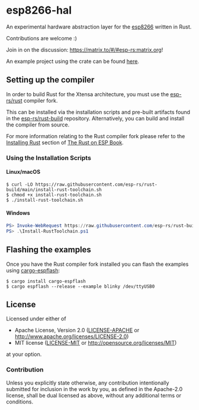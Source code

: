 # esp8266-hal

An experimental hardware abstraction layer for the [esp8266](https://en.wikipedia.org/wiki/ESP8266) written in Rust.

Contributions are welcome :)

Join in on the discussion: https://matrix.to/#/#esp-rs:matrix.org!

An example project using the crate can be found [here](https://github.com/icewind1991/xtensa-rust-quickstart/tree/esp8266).

## Setting up the compiler

In order to build Rust for the Xtensa architecture, you must use the [esp-rs/rust](https://github.com/esp-rs/rust) compiler fork.

This can be installed via the installation scripts and pre-built artifacts found in the [esp-rs/rust-build](https://github.com/esp-rs/rust-build) repository. Alternatively, you can build and install the compiler from source.

For more information relating to the Rust compiler fork please refer to the [Installing Rust](https://esp-rs.github.io/book/getting-started/installing-rust.html) section of [The Rust on ESP Book](https://esp-rs.github.io/book/).

### Using the Installation Scripts

#### Linux/macOS

```shell
$ curl -LO https://raw.githubusercontent.com/esp-rs/rust-build/main/install-rust-toolchain.sh
$ chmod +x install-rust-toolchain.sh
$ ./install-rust-toolchain.sh
```

#### Windows

```powershell
PS> Invoke-WebRequest https://raw.githubusercontent.com/esp-rs/rust-build/main/Install-RustToolchain.ps1 -OutFile Install-RustToolchain.ps1
PS> .\Install-RustToolchain.ps1
```

## Flashing the examples

Once you have the Rust compiler fork installed you can flash the examples using [cargo-espflash](https://github.com/esp-rs/espflash/tree/master/cargo-espflash):

```shell
$ cargo install cargo-espflash
$ cargo espflash --release --example blinky /dev/ttyUSB0
```

## License

Licensed under either of

- Apache License, Version 2.0 ([LICENSE-APACHE](LICENSE-APACHE) or
  http://www.apache.org/licenses/LICENSE-2.0)
- MIT license ([LICENSE-MIT](LICENSE-MIT) or http://opensource.org/licenses/MIT)

at your option.

### Contribution

Unless you explicitly state otherwise, any contribution intentionally submitted
for inclusion in the work by you, as defined in the Apache-2.0 license, shall be
dual licensed as above, without any additional terms or conditions.
